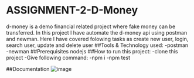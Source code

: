 # ASSIGNMENT-2-D-Money
d-money is a demo financial related project where fake money can be transferred. In this project I have automate the d-money api using postman and newman. Here I have covered folowing tasks as create new user, login, search user, update and delete user
##Tools & Technology used:
-postman
-newman
##Prerequisites
nodejs
##How to run this project:
-clone this project
-Give following command:
-npm i
-npm test

##Documentation
![image](https://github.com/bakhtiaralamshahrukh/ASSIGNMENT-2-D-Money/assets/69646920/3dcda8b2-3d25-4c68-9237-2666845c7b62)
